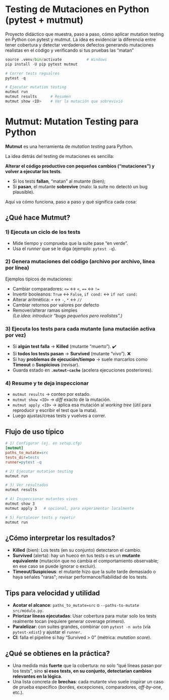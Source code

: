 # Testing de Mutaciones en Python (pytest + mutmut)
Proyecto didáctico que muestra, paso a paso, cómo aplicar mutation testing en Python con pytest y mutmut. La idea es evidenciar la diferencia entre tener cobertura y detectar verdaderos defectos generando mutaciones realistas en el código y verificando si tus pruebas las “matan”

```python -m venv .venv
source .venv/bin/activate           # Windows
pip install -U pip pytest mutmut

# Correr tests regualres
pytest -q

# Ejecutar mutation testing
mutmut run
mutmut results      # Resumen
mutmut show <ID>    # Ver la mutación que sobrevivió
```


# Mutmut: Mutation Testing para Python

**Mutmut** es una herramienta de *mutation testing* para Python. 

La idea detrás del testing de mutaciones es sencilla:  

**Alterar el código productivo con pequeños cambios (“mutaciones”) y volver a ejecutar los tests**. 

- Si los tests **fallan**, “matan” al mutante (bien); 
- Si **pasan**, el mutante **sobrevive** (malo: la suite no detectó un bug plausible).

Aquí va cómo funciona, paso a paso y qué significa cada cosa:

## ¿Qué hace Mutmut?

### 1) Ejecuta un ciclo de los tests
- Mide tiempo y comprueba que la suite pase “en verde”.
- Usa el *runner* que se le diga (ejemplo: `pytest -q`).

### 2) Genera mutaciones del código (archivo por archivo, línea por línea)
Ejemplos típicos de mutaciones:
- Cambiar comparadores: `<=` ↔ `<`, `==` ↔ `!=`
- Invertir booleanos: `True` ↔ `False`, `if cond:` ↔ `if not cond:`
- Alterar aritmética: `+` ↔ `-`, `*` ↔ `//`
- Cambiar retornos por valores por defecto
- Remover/alterar ramas simples  
  *(La idea: introducir “bugs pequeños pero realistas”.)*

### 3) Ejecuta los tests para cada mutante (una mutación activa por vez)
- Si **algún test falla** → **Killed** (mutante “muerto”). ✔️
- Si **todos los tests pasan** → **Survived** (mutante “vivo”). ❌
- Si hay **problemas de ejecución/tiempo** → suele marcarlos como **Timeout** o **Suspicious** (revisar).
- Guarda estado en **`.mutmut-cache`** (acelera ejecuciones posteriores).

### 4) Resume y te deja inspeccionar
- `mutmut results` → conteo por estado.
- `mutmut show <ID>` → *diff* exacto de la mutación.
- `mutmut apply <ID>` → aplica esa mutación al *working tree* (útil para reproducir y escribir el test que la mata).
- Luego ajustas/creas tests y vuelves a correr.

## Flujo de uso típico

```ini
# 1) Configurar (ej. en setup.cfg)
[mutmut]
paths_to_mutate=src
tests_dir=tests
runner=pytest -q
```

```bash
# 2) Ejecutar mutation testing
mutmut run

# 3) Ver resultados
mutmut results

# 4) Inspeccionar mutantes vivos
mutmut show 3
mutmut apply 3   # opcional, para experimentar localmente

# 5) Fortalecer tests y repetir
mutmut run
```

## ¿Cómo interpretar los resultados?
- **Killed** (bien): Los tests (en su conjunto) detectaron el cambio.
- **Survived** (alerta): hay un hueco en tus tests o es un **mutante equivalente** (mutación que no cambia el comportamiento observable; en ese caso se puede ignorar o excluir).
- **Timeout/Suspicious**: el mutante hizo que la suite tarde demasiado o haya señales "raras"; revisar performance/fiabilidad de los tests.

## Tips para velocidad y utilidad
- **Acotar el alcance**: `paths_to_mutate=src` o `--paths-to-mutate src/módulo.py`.
- **Priorizar líneas ejecutadas**: Usar cobertura para mutar solo los tests realmente tocan (requiere generar coverage primero).
- **Paralelizar**: con suites grandes, combinar con `pytest -n auto` (vía `pytest-xdist`) y ajustar el `runner`.
- **CI**: falla el pipeline si hay “Survived > 0” (métrica: *mutation score*).

## ¿Qué se obtienes en la práctica?
- Una medida más **fuerte** que la cobertura: no solo “qué líneas pasan por los tests”, sino **si esos tests, en su conjunto, detectarían cambios relevantes en la lógica**.
- Una lista concreta de **brechas**: cada mutante vivo suele inspirar un caso de prueba específico (bordes, excepciones, comparadores, *off-by-one*, etc.).
